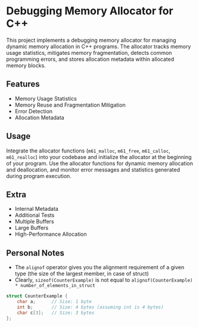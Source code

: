 # Debugging Memory Allocator for C++

This project implements a debugging memory allocator for managing dynamic memory allocation in C++ programs. The allocator tracks memory usage statistics, mitigates memory fragmentation, detects common programming errors, and stores allocation metadata within allocated memory blocks.

## Features

- Memory Usage Statistics
- Memory Reuse and Fragmentation Mitigation
- Error Detection
- Allocation Metadata

## Usage

Integrate the allocator functions (`m61_malloc`, `m61_free`, `m61_calloc`, `m61_realloc`) into your codebase and initialize the allocator at the beginning of your program. Use the allocator functions for dynamic memory allocation and deallocation, and monitor error messages and statistics generated during program execution.

## Extra 

- Internal Metadata
- Additional Tests
- Multiple Buffers
- Large Buffers
- High-Performance Allocation

## Personal Notes
- The `alignof` operator gives you the alignment requirement of a given type (the size of the largest member, in case of struct)
- Clearly, `sizeof(CounterExample)` is not equal to `alignof(CounterExample) * number_of_elements_in_struct`

```Cpp
struct CounterExample {
    char a;      // Size: 1 byte
    int b;       // Size: 4 bytes (assuming int is 4 bytes)
    char c[3];   // Size: 3 bytes
};
```
